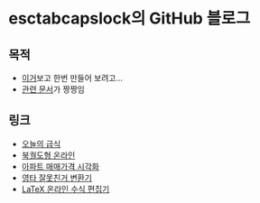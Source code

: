 # esctabcapslock의 GitHub 블로그

## 목적

- [이거](https://blog.chulgil.me/how-to-make-blog-using-github/)보고 한번 만들어 보려고...
- [관련 문서](https://docs.github.com/en/pages)가 짱짱임

## 링크

- [오늘의 급식](https://esctabcapslock.github.io/sasameal/)
- [북궐도형 온라인](https://esctabcapslock.github.io/Gyeongbokgung/)
- [아파트 매매가격 시각화](https://esctabcapslock.github.io/Apartment_Actual_Price/2(%EC%9D%8D%EB%A9%B4%EB%8F%99).html)
- [영타 잘못친거 변환기](https://esctabcapslock.github.io/wrong-ko/%ED%95%9C%EC%98%81%EB%B3%80%ED%99%98.html)
- [LaTeX 온라인 수식 편집기](https://esctabcapslock.github.io/1/LaTex%EC%97%B0%EC%8A%B5.html)
